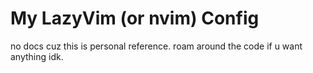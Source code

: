 # My LazyVim (or nvim) Config
no docs cuz this is personal reference. roam around the code if u want anything idk.
